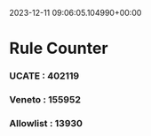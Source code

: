 2023-12-11 09:06:05.104990+00:00
# Rule Counter 
 ### UCATE : 402119

 ### Veneto : 155952

 ### Allowlist : 13930